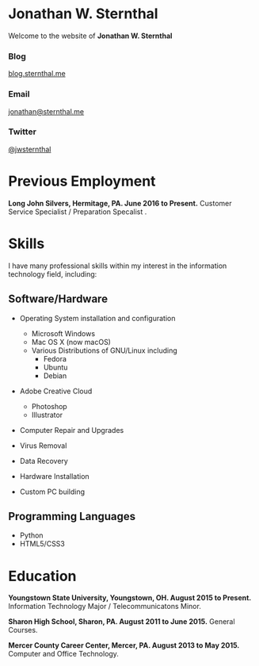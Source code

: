 # Jonathan W. Sternthal

Welcome to the website of **Jonathan W. Sternthal**

### Blog

[blog.sternthal.me](http://blog.sternthal.me)

### Email

[jonathan@sternthal.me](mailto:jonathan@sternthal.me)

### Twitter

[@jwsternthal](https://twitter.com/jwsternthal)

# Previous Employment

**Long John Silvers, Hermitage, PA. June 2016 to Present.**
Customer Service Specialist / Preparation Specalist . 

# Skills

I have many professional skills within my interest in the information technology field, including:

## Software/Hardware

- Operating System installation and configuration
   - Microsoft Windows
   - Mac OS X (now macOS)
   - Various Distributions of GNU/Linux including
      - Fedora
      - Ubuntu
      - Debian
- Adobe Creative Cloud

  - Photoshop
  - Illustrator
  
- Computer Repair and Upgrades

 - Virus Removal
 - Data Recovery
 - Hardware Installation
 - Custom PC building

## Programming Languages

- Python
- HTML5/CSS3

# Education

**Youngstown State University, Youngstown, OH. August 2015 to Present.**
Information Technology Major / Telecommunicatons Minor.

**Sharon High School, Sharon, PA. August 2011 to June 2015.**
General Courses.

**Mercer County Career Center, Mercer, PA. August 2013 to May 2015.**
Computer and Office Technology.

